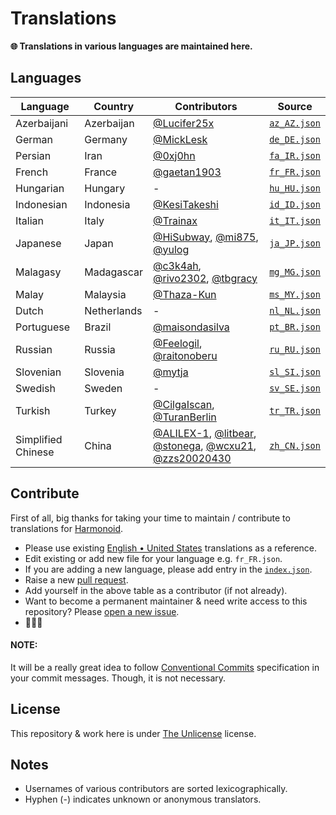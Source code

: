 # Translations

**🌐 Translations in various languages are maintained here.**

## Languages

|Language|Country|Contributors|Source|
|--------|-------|------------|------|
|Azerbaijani|Azerbaijan| [@Lucifer25x](https://github.com/Lucifer25x) |[`az_AZ.json`](./az_AZ.json)|
|German|Germany| [@MickLesk](https://github.com/MickLesk) |[`de_DE.json`](./de_DE.json)|
|Persian|Iran| [@0xj0hn](https://github.com/0xj0hn) |[`fa_IR.json`](./fa_IR.json)|
|French|France| [@gaetan1903](https://github.com/gaetan1903) |[`fr_FR.json`](./fr_FR.json)|
|Hungarian|Hungary| - |[`hu_HU.json`](./hu_HU.json)|
|Indonesian|Indonesia| [@KesiTakeshi](https://github.com/KesiTakeshi) |[`id_ID.json`](./id_ID.json)|
|Italian|Italy| [@Trainax](https://github.com/Trainax) | [`it_IT.json`](./it_IT.json) |
|Japanese|Japan| [@HiSubway](https://github.com/HiSubway), [@mi875](https://github.com/mi875), [@yulog](https://github.com/yulog) |[`ja_JP.json`](./ja_JP.json)|
|Malagasy|Madagascar| [@c3k4ah](https://github.com/c3k4ah), [@rivo2302](https://github.com/rivo2302), [@tbgracy](https://github.com/tbgracy) |[`mg_MG.json`](./mg_MG.json)|
|Malay|Malaysia| [@Thaza-Kun](https://github.com/Thaza-Kun) |[`ms_MY.json`](./ms_MY.json)|
|Dutch|Netherlands| - | [`nl_NL.json`](./nl_NL.json)|
|Portuguese|Brazil| [@maisondasilva](https://github.com/maisondasilva) | [`pt_BR.json`](./pt_BR.json) |
|Russian|Russia| [@Feelogil](https://github.com/Feelogil), [@raitonoberu](https://github.com/raitonoberu) | [`ru_RU.json`](./ru_RU.json) |
|Slovenian|Slovenia| [@mytja](https://github.com/mytja) | [`sl_SI.json`](./sl_SI.json) |
|Swedish|Sweden| - | [`sv_SE.json`](./sv_SE.json) |
|Turkish|Turkey| [@CilgaIscan](https://github.com/CilgaIscan), [@TuranBerlin](https://github.com/TuranBerlin) | [`tr_TR.json`](./tr_TR.json) |
|Simplified Chinese|China| [@ALILEX-1](https://github.com/ALILEX-1), [@litbear](https://github.com/litbear), [@stonega](https://github.com/stonega), [@wcxu21](https://github.com/wcxu21), [@zzs20020430](https://github.com/zzs20020430) | [`zh_CN.json`](./zh_CN.json) |

## Contribute

First of all, big thanks for taking your time to maintain / contribute to translations for [Harmonoid](https://github.com/harmonoid).

- Please use existing [English • United States](./en_US.json) translations as a reference.
- Edit existing or add new file for your language e.g. `fr_FR.json`.
- If you are adding a new language, please add entry in the [`index.json`](https://github.com/harmonoid/translations/blob/master/index.json).
- Raise a new [pull request](https://github.com/harmonoid/translations/pulls).
- Add yourself in the above table as a contributor (if not already).
- Want to become a permanent maintainer & need write access to this repository? Please [open a new issue](https://github.com/harmonoid/translations/issues/new).
- 🎉🎉🎉

#### NOTE:

It will be a really great idea to follow [Conventional Commits](https://www.conventionalcommits.org/en/v1.0.0/#summary) specification in your commit messages. Though, it is not necessary.

## License

This repository & work here is under [The Unlicense](https://unlicense.org/) license.

## Notes

- Usernames of various contributors are sorted lexicographically.
- Hyphen (-) indicates unknown or anonymous translators.
